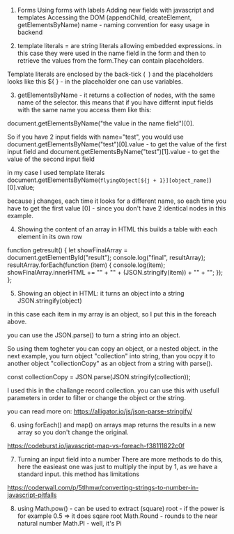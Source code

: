 1. Forms
Using forms with labels
Adding new fields with javascript and templates
Accessing the DOM (appendChild, createElement, getElementsByName)
name - naming convention for easy usage in backend


2. template literals = are string literals allowing embedded expressions.
in this case they were used in the name field in the form and then to retrieve the values from the form.They can contain placeholders.

Template literals are enclosed by the back-tick (` `) and the placeholders looks like this ${ } - in the placeholder one can use variables.

3. getElementsByName - it returns a collection of nodes, with the same name of the selector.
this means that if you have differnt input fields with the same name you access them like this:

document.getElementsByName("the value in the name field")[0].

So if you have 2 input fields with name="test", you would use 
document.getElementsByName("test")[0].value - to get the value of the first input field and 
document.getElementsByName("test")[1].value -  to get the value of the second input field

in my case I used template literals 
document.getElementsByName(`flyingObject[${j + 1}][object_name]`)[0].value;

because j changes, each time it looks for a different name, so each time you have to get the first value [0] - since you don't have 2 identical nodes in this example.

4. Showing the content of an array in HTML
this builds a table with each element in its own row

function getresult() {
        let showFinalArray = document.getElementById("result");
        console.log("final", resultArray);
        resultArray.forEach(function (item) {
            console.log(item);
            showFinalArray.innerHTML += "<tr>" + "<td>" + (JSON.stringify(item)) + "</td>" + "</tr>";
        });
    };

5. Showing an object in HTML: 
it turns an object into a string
JSON.stringify(object)

in this case each item in my array is an object, so I put this in the foreach above.

you can use the JSON.parse() to turn a string into an object.

So using them togheter you can copy an object, or a nested object.
in the next example, you turn object "collection" into string, than you ocpy it to another object "collectionCopy" as an object from a string with parse().

const collectionCopy = JSON.parse(JSON.stringify(collection));

I used this in the challange record collection.
you can use this with usefull parameters in order to filter or change the object or the string. 

you can read more on:
https://alligator.io/js/json-parse-stringify/

6. using forEach() and map() on arrays
map returns the results in a new array so you don't change the original.

https://codeburst.io/javascript-map-vs-foreach-f38111822c0f

7. Turning an input field into a number
There are more methods to do this, here the easieast one was just to multiply the input by 1, as we have a standard input. this method has limitations

https://coderwall.com/p/5tlhmw/converting-strings-to-number-in-javascript-pitfalls

8. using Math.pow() - can be used to extract (square) root - if the power is for example 0.5 => it does sqare root
Math.Round - rounds to the near natural number
Math.PI - well, it's Pi